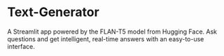# Text-Generator
A Streamlit app powered by the FLAN-T5 model from Hugging Face. Ask questions and get intelligent, real-time answers with an easy-to-use interface.
